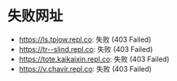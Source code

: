 # 失败网址
- https://ls.tpjow.repl.co: 失败 (403
Failed)
- https://tr--slind.repl.co: 失败 (403
Failed)
- https://tote.kaikaixin.repl.co: 失败 (403
Failed)
- https://v.chavir.repl.co: 失败 (403
Failed)

